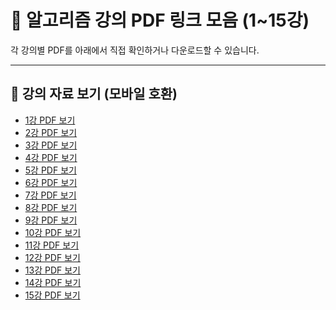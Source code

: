 # 📘 알고리즘 강의 PDF 링크 모음 (1~15강)

각 강의별 PDF를 아래에서 직접 확인하거나 다운로드할 수 있습니다.

---

## 📎 강의 자료 보기 (모바일 호환)

- [1강 PDF 보기](https://raw.githubusercontent.com/ChaNuks/TIL/main/알고리즘/알고리즘%20강의록%201~13강(인쇄용)/알고리즘_01(흑)_강의록.pdf?raw=true)
- [2강 PDF 보기](https://raw.githubusercontent.com/ChaNuks/TIL/main/알고리즘/알고리즘%20강의록%201~13강(인쇄용)/알고리즘_02(흑)_강의록.pdf?raw=true)
- [3강 PDF 보기](https://raw.githubusercontent.com/ChaNuks/TIL/main/알고리즘/알고리즘%20강의록%201~13강(인쇄용)/알고리즘_03(흑)_강의록.pdf?raw=true)
- [4강 PDF 보기](https://raw.githubusercontent.com/ChaNuks/TIL/main/알고리즘/알고리즘%20강의록%201~13강(인쇄용)/알고리즘_04(흑)_강의록.pdf?raw=true)
- [5강 PDF 보기](https://raw.githubusercontent.com/ChaNuks/TIL/main/알고리즘/알고리즘%20강의록%201~13강(인쇄용)/알고리즘_05(흑)_강의록.pdf?raw=true)
- [6강 PDF 보기](https://raw.githubusercontent.com/ChaNuks/TIL/main/알고리즘/알고리즘%20강의록%201~13강(인쇄용)/알고리즘_06(흑)_강의록.pdf?raw=true)
- [7강 PDF 보기](https://raw.githubusercontent.com/ChaNuks/TIL/main/알고리즘/알고리즘%20강의록%201~13강(인쇄용)/알고리즘_07(흑)_강의록.pdf?raw=true)
- [8강 PDF 보기](https://raw.githubusercontent.com/ChaNuks/TIL/main/알고리즘/알고리즘%20강의록%201~13강(인쇄용)/알고리즘_08(흑)_강의록.pdf?raw=true)
- [9강 PDF 보기](https://raw.githubusercontent.com/ChaNuks/TIL/main/알고리즘/알고리즘%20강의록%201~13강(인쇄용)/알고리즘_09(흑)_강의록.pdf?raw=true)
- [10강 PDF 보기](https://raw.githubusercontent.com/ChaNuks/TIL/main/알고리즘/알고리즘%20강의록%201~13강(인쇄용)/알고리즘_10(흑)_강의록.pdf?raw=true)
- [11강 PDF 보기](https://raw.githubusercontent.com/ChaNuks/TIL/main/알고리즘/알고리즘%20강의록%201~13강(인쇄용)/알고리즘_11(흑)_강의록.pdf?raw=true)
- [12강 PDF 보기](https://raw.githubusercontent.com/ChaNuks/TIL/main/알고리즘/알고리즘%20강의록%201~13강(인쇄용)/알고리즘_12(흑)_강의록.pdf?raw=true)
- [13강 PDF 보기](https://raw.githubusercontent.com/ChaNuks/TIL/main/알고리즘/알고리즘%20강의록%201~13강(인쇄용)/알고리즘_13(흑)_강의록.pdf?raw=true)
- [14강 PDF 보기](https://raw.githubusercontent.com/ChaNuks/TIL/main/알고리즘/알고리즘%20강의록%201~13강(인쇄용)/알고리즘_14(흑)_강의록.pdf?raw=true)
- [15강 PDF 보기](https://raw.githubusercontent.com/ChaNuks/TIL/main/알고리즘/알고리즘%20강의록%201~13강(인쇄용)/알고리즘_15(흑)_강의록.pdf?raw=true)